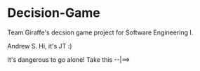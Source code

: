 # Decision-Game
Team Giraffe's decsion game project for Software Engineering I.

Andrew S.
Hi, it's JT :)

It's dangerous to go alone! Take this --|==>